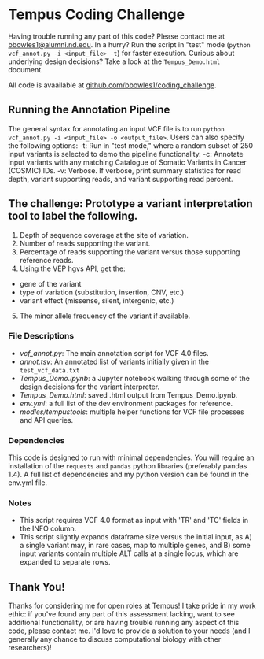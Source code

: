 # Tempus Coding Challenge
Having trouble running any part of this code? Please contact me at bbowles1@alumni.nd.edu. 
In a hurry? Run the script in "test" mode (`python vcf_annot.py -i <input_file> -t`) for faster execution. Curious about underlying design decisions? Take a look at the `Tempus_Demo.html` document.

All code is avaailable at [github.com/bbowles1/coding_challenge](https://github.com/bbowles1/coding_challenge).

## Running the Annotation Pipeline
The general syntax for annotating an input VCF file is to run `python vcf_annot.py -i <input_file> -o <output_file>`. Users can also specify the following options:
-t: Run in "test mode," where a random subset of 250 input variants is selected to demo the pipeline functionality.
-c: Annotate input variants with any matching Catalogue of Somatic Variants in Cancer (COSMIC) IDs. 
-v: Verbose. If verbose, print summary statistics for read depth, variant supporting reads, and variant supporting read percent.

## The challenge: Prototype a variant interpretation tool to label the following.
1. Depth of sequence coverage at the site of variation.
2. Number of reads supporting the variant.
3. Percentage of reads supporting the variant versus those supporting reference reads.
4. Using the VEP hgvs API, get the:
  + gene of the variant
  + type of variation (substitution, insertion, CNV, etc.)
  + variant effect (missense, silent, intergenic, etc.)
5. The minor allele frequency of the variant if available.

### File Descriptions
+ *vcf_annot.py*: The main annotation script for VCF 4.0 files.
+ *annot.tsv*: An annotated list of variants initially given in the `test_vcf_data.txt`
+ *Tempus_Demo.ipynb*: a Jupyter notebook walking through some of the design decisions for the variant interpreter.
+ *Tempus_Demo.html*: saved .html output from Tempus_Demo.ipynb.
+ *env.yml*: a full list of the dev environment packages for reference.
+ *modles/tempustools*: multiple helper functions for VCF file processes and API queries. 

### Dependencies
This code is designed to run with minimal dependencies. You will require an installation of the `requests` and `pandas` python libraries (preferably pandas 1.4). A full list of dependencies and my python version can be found in the env.yml file.

### Notes
+ This script requires VCF 4.0 format as input with 'TR' and 'TC' fields in the INFO column.
+ This script slightly expands dataframe size versus the initial input, as A) a single variant may, in rare cases, map to multiple genes, and B) some input variants contain multiple ALT calls at a single locus, which are expanded to separate rows.

## Thank You!
Thanks for considering me for open roles at Tempus! I take pride in my work ethic: if you've found any part of this assessment lacking, want to see additional functionality, or are having trouble running any aspect of this code, please contact me. I'd love to provide a solution to your needs (and I generally any chance to discuss computational biology with other researchers)!
